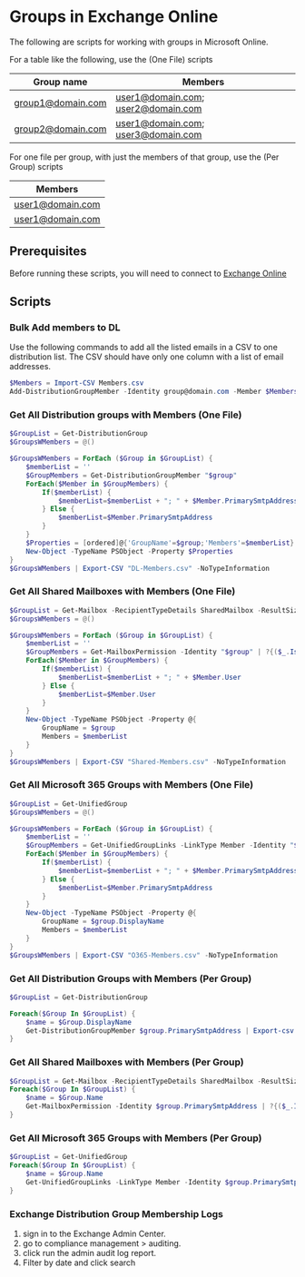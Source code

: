 # Groups in Exchange Online

The following are scripts for working with groups in Microsoft Online.

For a table like the following, use the (One File) scripts

| Group name       | Members                            |
|------------------|------------------------------------|
| <group1@domain.com> | <user1@domain.com>; <user2@domain.com> |
| <group2@domain.com> | <user1@domain.com>; <user3@domain.com> |

For one file per group, with just the members of that group, use the (Per Group) scripts

| Members            |
|--------------------|
| <user1@domain.com> |
| <user1@domain.com> |

## Prerequisites

Before running these scripts, you will need to connect to [Exchange Online](../1%20Global/ExchangeOnlineManagement.md)

## Scripts

### Bulk Add members to DL

Use the following commands to add all the listed emails in a CSV to one distribution list. The CSV should have only one column with a list of email addresses.

```PowerShell
$Members = Import-CSV Members.csv
Add-DistributionGroupMember -Identity group@domain.com -Member $Members
```

### Get All Distribution groups with Members (One File)

```PowerShell
$GroupList = Get-DistributionGroup
$GroupsWMembers = @()

$GroupsWMembers = ForEach ($Group in $GroupList) {
    $memberList = ''
    $GroupMembers = Get-DistributionGroupMember "$group"
    ForEach($Member in $GroupMembers) {
        If($memberList) {
            $memberList=$memberList + "; " + $Member.PrimarySmtpAddress
        } Else {
            $memberList=$Member.PrimarySmtpAddress
        }
    }
    $Properties = [ordered]@{'GroupName'=$group;'Members'=$memberList}
    New-Object -TypeName PSObject -Property $Properties
}
$GroupsWMembers | Export-CSV "DL-Members.csv" -NoTypeInformation
```

### Get All Shared Mailboxes with Members (One File)

```PowerShell
$GroupList = Get-Mailbox -RecipientTypeDetails SharedMailbox -ResultSize:Unlimited
$GroupsWMembers = @()

$GroupsWMembers = ForEach ($Group in $GroupList) {
    $memberList = ''
    $GroupMembers = Get-MailboxPermission -Identity "$group" | ?{($_.IsInherited -eq $False) -and -not ($_.User -match “NT AUTHORITY”)}
    ForEach($Member in $GroupMembers) {
        If($memberList) {
            $memberList=$memberList + "; " + $Member.User
        } Else {
            $memberList=$Member.User
        }
    }
    New-Object -TypeName PSObject -Property @{
        GroupName = $group
        Members = $memberList
    }
}
$GroupsWMembers | Export-CSV "Shared-Members.csv" -NoTypeInformation
```

### Get All Microsoft 365 Groups with Members (One File)

```PowerShell
$GroupList = Get-UnifiedGroup
$GroupsWMembers = @()

$GroupsWMembers = ForEach ($Group in $GroupList) {
    $memberList = ''
    $GroupMembers = Get-UnifiedGroupLinks -LinkType Member -Identity "$group"
    ForEach($Member in $GroupMembers) {
        If($memberList) {
            $memberList=$memberList + "; " + $Member.PrimarySmtpAddress
        } Else {
            $memberList=$Member.PrimarySmtpAddress
        }
    }
    New-Object -TypeName PSObject -Property @{
        GroupName = $group.DisplayName
        Members = $memberList
    }
}
$GroupsWMembers | Export-CSV "O365-Members.csv" -NoTypeInformation
```

### Get All Distribution Groups with Members (Per Group)

```PowerShell
$GroupList = Get-DistributionGroup

Foreach($Group In $GroupList) {
    $name = $Group.DisplayName
    Get-DistributionGroupMember $group.PrimarySmtpAddress | Export-csv "$name.csv"
}
```

### Get All Shared Mailboxes with Members (Per Group)

```PowerShell
$GroupList = Get-Mailbox -RecipientTypeDetails SharedMailbox -ResultSize:Unlimited
Foreach($Group In $GroupList) {
    $name = $Group.Name
    Get-MailboxPermission -Identity $group.PrimarySmtpAddress | ?{($_.IsInherited -eq $False) -and -not ($_.User -match “NT AUTHORITY”)} | Export-csv "C:\Temp\Client\$name.csv"
}
```

### Get All Microsoft 365 Groups with Members (Per Group)

```PowerShell
$GroupList = Get-UnifiedGroup
Foreach($Group In $GroupList) {
    $name = $Group.Name
    Get-UnifiedGroupLinks -LinkType Member -Identity $group.PrimarySmtpAddress | Export-csv "C:\Temp\Client\$name.csv"
}
```

### Exchange Distribution Group Membership Logs

1. sign in to the Exchange Admin Center.
2. go to compliance management > auditing.
3. click run the admin audit log report.
4. Filter by date and click search
